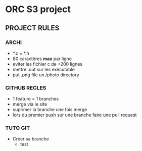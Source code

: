 # ORC S3 project


## PROJECT RULES

### ARCHI

- \*.c = \*.h
- 80 caractères **__max__** par ligne
- eviter les fichier c de +200 lignes
- mettre .out sur les exécutable
- put .png file un /photo directory

### GITHUB REGLES

- 1 feature = 1 branches
- merge via le site
- suprimer la branche une fois merge
- lors du premier push sur une branche faire une pull request

### TUTO GIT

* Créer sa branche
    * test
